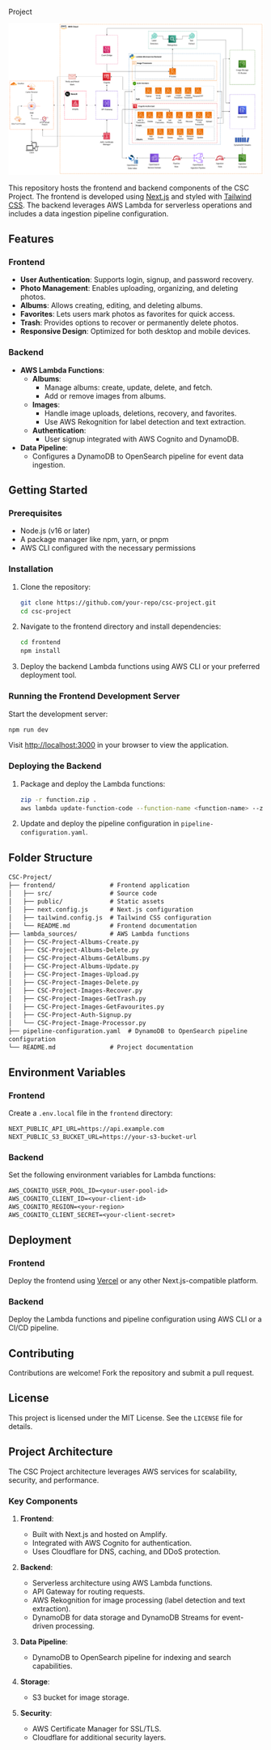 Project

<div align="center">
  <img src="CSCProject_Architecture.drawio.png" alt="Project Architecture" />
</div>

This repository hosts the frontend and backend components of the CSC Project. The frontend is developed using [Next.js](https://nextjs.org) and styled with [Tailwind CSS](https://tailwindcss.com). The backend leverages AWS Lambda for serverless operations and includes a data ingestion pipeline configuration.

## Features

### Frontend
- **User Authentication**: Supports login, signup, and password recovery.
- **Photo Management**: Enables uploading, organizing, and deleting photos.
- **Albums**: Allows creating, editing, and deleting albums.
- **Favorites**: Lets users mark photos as favorites for quick access.
- **Trash**: Provides options to recover or permanently delete photos.
- **Responsive Design**: Optimized for both desktop and mobile devices.

### Backend
- **AWS Lambda Functions**:
  - **Albums**:
    - Manage albums: create, update, delete, and fetch.
    - Add or remove images from albums.
  - **Images**:
    - Handle image uploads, deletions, recovery, and favorites.
    - Use AWS Rekognition for label detection and text extraction.
  - **Authentication**:
    - User signup integrated with AWS Cognito and DynamoDB.
- **Data Pipeline**:
  - Configures a DynamoDB to OpenSearch pipeline for event data ingestion.

## Getting Started

### Prerequisites

- Node.js (v16 or later)
- A package manager like npm, yarn, or pnpm
- AWS CLI configured with the necessary permissions

### Installation

1. Clone the repository:
   ```bash
   git clone https://github.com/your-repo/csc-project.git
   cd csc-project
   ```

2. Navigate to the frontend directory and install dependencies:
   ```bash
   cd frontend
   npm install
   ```

3. Deploy the backend Lambda functions using AWS CLI or your preferred deployment tool.

### Running the Frontend Development Server

Start the development server:
```bash
npm run dev
```

Visit [http://localhost:3000](http://localhost:3000) in your browser to view the application.

### Deploying the Backend

1. Package and deploy the Lambda functions:
   ```bash
   zip -r function.zip .
   aws lambda update-function-code --function-name <function-name> --zip-file fileb://function.zip
   ```

2. Update and deploy the pipeline configuration in `pipeline-configuration.yaml`.

## Folder Structure

```
CSC-Project/
├── frontend/               # Frontend application
│   ├── src/                # Source code
│   ├── public/             # Static assets
│   ├── next.config.js      # Next.js configuration
│   ├── tailwind.config.js  # Tailwind CSS configuration
│   └── README.md           # Frontend documentation
├── lambda_sources/         # AWS Lambda functions
│   ├── CSC-Project-Albums-Create.py
│   ├── CSC-Project-Albums-Delete.py
│   ├── CSC-Project-Albums-GetAlbums.py
│   ├── CSC-Project-Albums-Update.py
│   ├── CSC-Project-Images-Upload.py
│   ├── CSC-Project-Images-Delete.py
│   ├── CSC-Project-Images-Recover.py
│   ├── CSC-Project-Images-GetTrash.py
│   ├── CSC-Project-Images-GetFavourites.py
│   ├── CSC-Project-Auth-Signup.py
│   └── CSC-Project-Image-Processor.py
├── pipeline-configuration.yaml  # DynamoDB to OpenSearch pipeline configuration
└── README.md               # Project documentation
```

## Environment Variables

### Frontend
Create a `.env.local` file in the `frontend` directory:
```env
NEXT_PUBLIC_API_URL=https://api.example.com
NEXT_PUBLIC_S3_BUCKET_URL=https://your-s3-bucket-url
```

### Backend
Set the following environment variables for Lambda functions:
```env
AWS_COGNITO_USER_POOL_ID=<your-user-pool-id>
AWS_COGNITO_CLIENT_ID=<your-client-id>
AWS_COGNITO_REGION=<your-region>
AWS_COGNITO_CLIENT_SECRET=<your-client-secret>
```

## Deployment

### Frontend
Deploy the frontend using [Vercel](https://vercel.com) or any other Next.js-compatible platform.

### Backend
Deploy the Lambda functions and pipeline configuration using AWS CLI or a CI/CD pipeline.

## Contributing

Contributions are welcome! Fork the repository and submit a pull request.

## License

This project is licensed under the MIT License. See the `LICENSE` file for details.

## Project Architecture

The CSC Project architecture leverages AWS services for scalability, security, and performance.

### Key Components

1. **Frontend**:
   - Built with Next.js and hosted on Amplify.
   - Integrated with AWS Cognito for authentication.
   - Uses Cloudflare for DNS, caching, and DDoS protection.

2. **Backend**:
   - Serverless architecture using AWS Lambda functions.
   - API Gateway for routing requests.
   - AWS Rekognition for image processing (label detection and text extraction).
   - DynamoDB for data storage and DynamoDB Streams for event-driven processing.

3. **Data Pipeline**:
   - DynamoDB to OpenSearch pipeline for indexing and search capabilities.

4. **Storage**:
   - S3 bucket for image storage.

5. **Security**:
   - AWS Certificate Manager for SSL/TLS.
   - Cloudflare for additional security layers.
